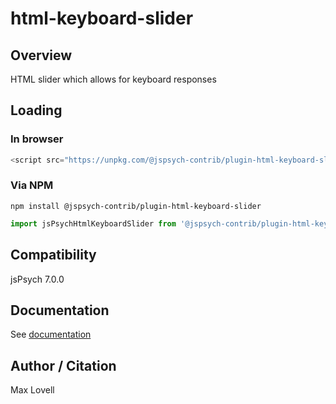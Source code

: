 # html-keyboard-slider

## Overview

HTML slider which allows for keyboard responses

## Loading

### In browser

```js
<script src="https://unpkg.com/@jspsych-contrib/plugin-html-keyboard-slider@1.0.0"></script>
```

### Via NPM

```
npm install @jspsych-contrib/plugin-html-keyboard-slider
```

```js
import jsPsychHtmlKeyboardSlider from '@jspsych-contrib/plugin-html-keyboard-slider';
```

## Compatibility

jsPsych 7.0.0

## Documentation

See [documentation](https://github.com/jspsych/jspsych-contrib/blob/main/packages/plugin-html-keyboard-slider/docs/jspsych-html-keyboard-slider.md)

## Author / Citation

Max Lovell

